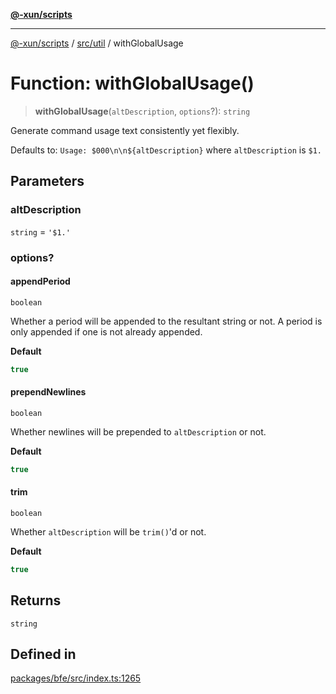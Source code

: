 [**@-xun/scripts**](../../../README.md)

***

[@-xun/scripts](../../../README.md) / [src/util](../README.md) / withGlobalUsage

# Function: withGlobalUsage()

> **withGlobalUsage**(`altDescription`, `options`?): `string`

Generate command usage text consistently yet flexibly.

Defaults to: `Usage: $000\n\n${altDescription}` where `altDescription` is
`$1.`

## Parameters

### altDescription

`string` = `'$1.'`

### options?

#### appendPeriod

`boolean`

Whether a period will be appended to the resultant string or not. A
period is only appended if one is not already appended.

**Default**

```ts
true
```

#### prependNewlines

`boolean`

Whether newlines will be prepended to `altDescription` or not.

**Default**

```ts
true
```

#### trim

`boolean`

Whether `altDescription` will be `trim()`'d or not.

**Default**

```ts
true
```

## Returns

`string`

## Defined in

[packages/bfe/src/index.ts:1265](https://github.com/Xunnamius/xscripts/blob/f7b55e778c8646134a23d934fd2791d564a72b57/packages/bfe/src/index.ts#L1265)
